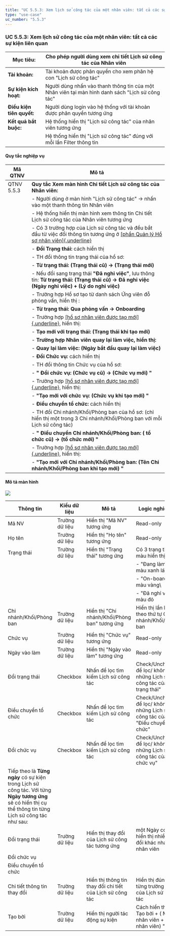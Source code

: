 ```yaml
---
title: "UC 5.5.3: Xem lịch sử công tác của một nhân viên: tất cả các sự kiện liên quan"
type: "use-case"
uc_number: "5.5.3"
---
```


### UC 5.5.3: Xem lịch sử công tác của một nhân viên: tất cả các sự kiện liên quan

| **Mục tiêu:** | Cho phép người dùng xem chi tiết Lịch sử công tác của Nhân viên |
| --- | --- |
| **Tài khoản:** | Tài khoản được phân quyền cho xem phân hệ con "Lịch sử công tác" |
| **Sự kiện kích hoạt:** | Người dùng nhấn vào thanh thông tin của một Nhân viên tại màn hình danh sách "Lịch sử công tác" |
| **Điều kiện tiên quyết:** | Người dùng login vào hệ thống với tài khoản được phân quyền tương ứng |
| **Kết quả bắt buộc:** | Hệ thống hiển thị "Lịch sử công tác" của nhân viên tương ứng |
|  | Hệ thống hiển thị "Lịch sử công tác" đúng với mỗi lần Filter thông tin |

#### Quy tắc nghiệp vụ

| **Mã QTNV** | **Mô tả** |
| --- | --- |
| QTNV 5.5.3 | **Quy tắc Xem màn hình Chi tiết Lịch sử công tác của Nhân viên:** |
|  | - Người dùng ở màn hình "Lịch sử công tác" -\> nhấn vào một thanh thông tin Nhân viên |
|  | - Hệ thống hiển thị màn hình xem thông tin Chi tiết Lịch sử công tác của Nhân viên tương ứng |
|  | - Có 3 trường hợp của Lịch sử công tác và đều bắt đầu từ việc đổi thông tin tương ứng ở [[phần Quản lý Hồ sơ nhân viên]{.underline}](#uc-5.1.6-chỉnh-sửa-thông-tin-của-một-hồ-sơ-nhân-viên) |
|  | - **Đổi Trạng thái:** cách hiển thị |
|  | - TH đổi thông tin trạng thái của hồ sơ: |
|  | - **Từ trạng thái: (Trạng thái cũ) -\> (Trạng thái mới)** |
|  | - Nếu đổi sang trạng thái **"Đã nghỉ việc"**, lưu thông tin: **Từ trạng thái: (Trạng thái cũ) -\> Đã nghỉ việc (Ngày nghỉ việc) + (Lý do nghỉ việc)** |
|  | - Trường hợp Hồ sơ tạo từ danh sách Ứng viên đỗ phỏng vấn, hiển thị : |
|  | - **Từ trạng thái: Qua phỏng vấn -\> Onboarding** |
|  | - Trường hợp [[hồ sơ nhân viên được tạo mới]{.underline}](#uc-5.1.4-tạo-mới-một-hồ-sơ-nhân-viên), hiển thị: |
|  | - **Tạo mới với trạng thái: (Trạng thái khi tạo mới)** |
|  | - **Trường hợp Nhân viên quay lại làm việc, hiển thị:** |
|  | - **Quay lại làm việc: (Ngày bắt đầu quay lại làm việc)** |
|  | - **Đổi Chức vụ:** cách hiển thị |
|  | - TH đổi thông tin Chức vụ của hồ sơ: |
|  | - **" Đổi chức vụ: (Chức vụ cũ) -\> (Chức vụ mới) "** |
|  | - Trường hợp [[hồ sơ nhân viên được tạo mới]{.underline}](#uc-5.1.4-tạo-mới-một-hồ-sơ-nhân-viên), hiển thị: |
|  | - **"Tạo mới với chức vụ: (Chức vụ khi tạo mới) "** |
|  | - **Điều chuyển tổ chức:** cách hiển thị |
|  | - TH đổi Chi nhánh/Khối/Phòng ban của hồ sơ: (chỉ hiển thị một trong 3 Chi nhánh/Khối/Phòng ban với mỗi Lịch sử công tác) |
|  | - **" Điều chuyển Chi nhánh/Khối/Phòng ban: ( tổ chức cũ) -\> (tổ chức mới) "** |
|  | - Trường hợp [[hồ sơ nhân viên được tạo mới]{.underline}](#uc-5.1.4-tạo-mới-một-hồ-sơ-nhân-viên), hiển thị: |
|  | - **"Tạo mới với Chi nhánh/Khối/Phòng ban: (Tên Chi nhánh/Khối/Phòng ban khi tạo mới) "** |

#### Mô tả màn hình

![](media/image107.png)

| **Thông tin** | **Kiểu dữ liệu** | **Mô tả** | **Logic nghiệp vụ** | **Bắt buộc** |
| --- | --- | --- | --- | --- |
| Mã NV | Trường dữ liệu | Hiển thị "Mã NV" tương ứng | Read-only | Có |
| Họ tên | Trường dữ liệu | Hiển thị "Họ tên" tương ứng | Read-only | Có |
| Trạng thái | Trường dữ liệu | Hiển thị "Trạng thái" tương ứng | Có 3 trạng thái + màu hiển thị:\ | Có |
|  |  |  | - "Đang làm việc": màu xanh lá\ |  |
|  |  |  | - "On-boarding": màu vàng\ |  |
|  |  |  | - "Đã nghỉ việc": màu đỏ |  |
| Chi nhánh/Khối/Phòng ban | Trường dữ liệu | Hiển thị "Chi nhánh/Khối/Phòng ban" tương ứng | Hiển thị lần lượt theo thứ tự Chi nhánh/Khối/Phòng ban | Có |
| Chức vụ | Trường dữ liệu | Hiển thị "Chức vụ" tương ứng | Read-only | Có |
| Ngày vào làm | Trường dữ liệu | Hiển thị "Ngày vào làm" tương ứng | Read-only | Có |
| Đổi trạng thái | Checkbox | Nhấn để lọc tìm kiếm Lịch sử công tác | Check/Uncheck để lọc/ không lọc những Lịch sử công tác của "Đổi trạng thái" | Có |
| Điều chuyển tổ chức | Checkbox | Nhấn để lọc tìm kiếm Lịch sử công tác | Check/Uncheck để lọc/ không lọc những Lịch sử công tác của "Điều chuyển tổ chức" | Có |
| Đổi chức vụ | Checkbox | Nhấn để lọc tìm kiếm Lịch sử công tác | Check/Uncheck để lọc/ không lọc những Lịch sử công tác của "Đổi chức vụ" | Có |
| Tiếp theo là **Từng ngày** có sự kiện trong Lịch sử công tác. Với từng **Ngày tương ứng** sẽ có hiển thị cụ thể thông tin từng Lịch sử công tác như sau: |  |  |  |  |
| Đổi trạng thái | Trường dữ liệu | Hiển thị thay đổi của Lịch sử công tác tương ứng | một Ngày có thể hiển thị nhiều thay đổi khác nhau của nhân viên | Có |
| Đổi chức vụ |  |  |  |  |
| Điều chuyển tổ chức |  |  |  |  |
| Chi tiết thông tin thay đổi | Trường dữ liệu | Hiển thị thông tin thay đổi chi tiết của Lịch sử công tác | Hiển thị đúng theo từng trường hợp của Lịch sử công tác | Có |
| Tạo bởi | Trường dữ liệu | Hiển thị người tác động sự kiện | Cách hiển thị: " Tạo bởi + ( Mã nhân viên + Tên nhân viên) " | Có |
